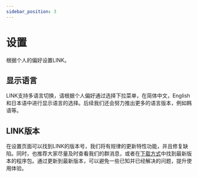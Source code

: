 ```yaml
---
sidebar_position: 3
---
```


# 设置

根据个人的偏好设置LINK。

## 显示语言

LINK支持多语言切换，请根据个人偏好通过选择下拉菜单，在简体中文，English和日本语中进行显示语言的选择。后续我们还会努力推出更多的语言版本，例如韩语等。

## LINK版本

在设置页面可以找到LINK的版本号，我们将有规律的更新特性功能，并且修复缺陷。同时，也推荐大家尽量及时查看我们的群消息，或者在[下载方式](/docs/get_started/installation)中找到最新版本的程序包。通过更新到最新版本，可以避免一些已知并已经解决的问题，提升使用体验。